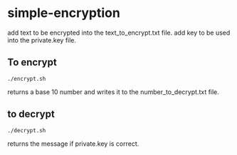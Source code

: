 # simple-encryption

add text to be encrypted into the text_to_encrypt.txt file.
add key to be used into the private.key file.

## To encrypt
```
./encrypt.sh
```

returns a base 10 number and writes it to the number_to_decrypt.txt file.

## to decrypt
```
./decrypt.sh
```

returns the message if private.key is correct.
